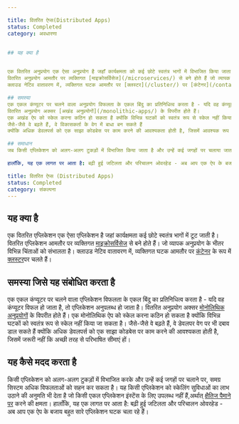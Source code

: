 ```yaml
---

title: वितरित ऐप्स(Distributed Apps)
status: Completed
category: अवधारणा


## यह क्या है


एक वितरित अनुप्रयोग एक ऐसा अनुप्रयोग है जहाँ कार्यक्षमता को कई छोटे स्वतंत्र भागों में विभाजित किया जाता है।
वितरित अनुप्रयोग आमतौर पर व्यक्तिगत [माइक्रोसर्विसेज](/microservices/) से बने होते हैं जो व्यापक अनुप्रयोग के भीतर विभिन्न चिंताओं को संभालते हैं।
क्लाउड नेटिव वातावरण में, व्यक्तिगत घटक आमतौर पर [क्लस्टर](/cluster/) पर [कंटेनर](/container/) के रूप में चलते हैं।

## समस्या
एक एकल कंप्यूटर पर चलने वाला अनुप्रयोग विफलता के एकल बिंदु का प्रतिनिधित्व करता है - यदि वह कंप्यूटर विफल हो जाता है, तो अनुप्रयोग अनुपलब्ध हो जाता है।
वितरित अनुप्रयोग अक्सर [अखंड अनुप्रयोगों](/monolithic-apps/) के विपरीत होते हैं। 
एक अखंड ऐप को स्केल करना कठिन हो सकता है क्योंकि विभिन्न घटकों को स्वतंत्र रूप से स्केल नहीं किया जा सकता है।
जैसे-जैसे वे बढ़ते हैं, वे विकासकर्ता के वेग में बाधा बन सकते हैं
क्योंकि अधिक डेवलपर्स को एक साझा कोडबेस पर काम करने की आवश्यकता होती है, जिसमें आवश्यक रूप से अच्छी तरह से परिभाषित सीमाएँ नहीं होती हैं।

## समाधान
जब किसी एप्लिकेशन को अलग-अलग टुकड़ों में विभाजित किया जाता है और उन्हें कई जगहों पर चलाया जाता है, तो समग्र प्रणाली अधिक विफलताओं को सहन कर सकती है। यह एक एप्लिकेशन को स्केलिंग सुविधाओं का लाभ उठाने की भी अनुमति देता है, जो कि एक ही एप्लिकेशन इंस्टेंस के लिए उपलब्ध नहीं है, अर्थात् [क्षैतिज रूप](/horizontal-scaling/) से स्केल करने की क्षमता।

हालाँकि, यह एक लागत पर आता है: बढ़ी हुई जटिलता और परिचालन ओवरहेड - अब आप एक ऐप के बजाय बहुत सारे एप्लिकेशन घटक चला रहे हैं।

title: वितरित ऐप्स (Distributed Apps)
status: Completed
category: संकल्पना
---
```


## यह क्या है

एक वितरित एप्लिकेशन एक ऐसा एप्लिकेशन है जहां कार्यक्षमता कई छोटे स्वतंत्र भागों में टूट जाती है। वितरित एप्लिकेशन आमतौर पर व्यक्तिगत [माइक्रोसर्विसेज]((/microservices/)) से बने होते हैं। जो व्यापक अनुप्रयोग के भीतर विभिन्न चिंताओं को संभालता है। क्लाउड नेटिव वातावरण में, व्यक्तिगत घटक आमतौर पर [कंटेनर](/container/) के रूप में [क्लस्टर](/cluster/)पर चलते हैं।

## समस्या जिसे यह संबोधित करता है

एक एकल कंप्यूटर पर चलने वाला एप्लिकेशन विफलता के एकल बिंदु का प्रतिनिधित्व करता है - यदि वह कंप्यूटर विफल हो जाता है, तो एप्लिकेशन अनुपलब्ध हो जाता है। वितरित अनुप्रयोग अक्सर [मोनोलिथिक अनुप्रयोगों](/monolithic-apps/) के विपरीत होते हैं। एक मोनोलिथिक ऐप को स्केल करना कठिन हो सकता है क्योंकि विभिन्न घटकों को स्वतंत्र रूप से स्केल नहीं किया जा सकता है। जैसे-जैसे वे बढ़ते हैं, वे डेवलपर वेग पर भी दबाव डाल सकते हैं क्योंकि अधिक डेवलपर्स को एक साझा कोडबेस पर काम करने की आवश्यकता होती है, जिसमें जरूरी नहीं कि अच्छी तरह से परिभाषित सीमाएं हों।

## यह कैसे मदद करता है

किसी एप्लिकेशन को अलग-अलग टुकड़ों में विभाजित करके और उन्हें कई जगहों पर चलाने पर, समग्र सिस्टम अधिक विफलताओं को सहन कर सकता है। यह किसी एप्लिकेशन को स्केलिंग सुविधाओं का लाभ उठाने की अनुमति भी देता है जो किसी एकल एप्लिकेशन इंस्टेंस के लिए उपलब्ध नहीं हैं,अर्थात् [क्षैतिज पैमाने पर](/horizontal-scaling/) करने की क्षमता। हालाँकि, यह एक लागत पर आता है: बढ़ी हुई जटिलता और परिचालन ओवरहेड - अब आप एक ऐप के बजाय बहुत सारे एप्लिकेशन घटक चला रहे हैं।


